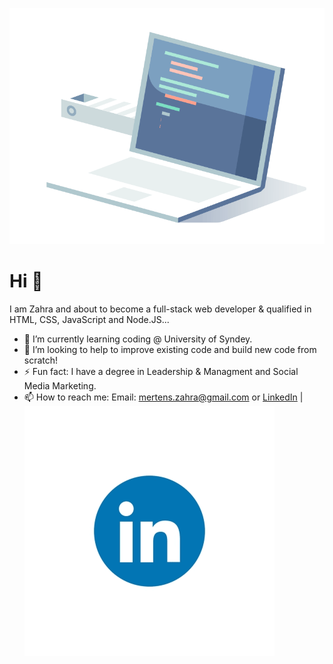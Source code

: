 
![codingGif](https://github.com/ZahraMertens/readmeImages/blob/main/images/codingGIF.gif)

# Hi 👋

I am Zahra and about to become a full-stack web developer & qualified in HTML, CSS, JavaScript and Node.JS...

- 🌱 I’m currently learning coding @ University of Syndey.
- 🤔 I’m looking to help to improve existing code and build new code from scratch!
- ⚡ Fun fact: I have a degree in Leadership & Managment and Social Media Marketing.
- 📫 How to reach me: Email: mertens.zahra@gmail.com or [LinkedIn](https://www.linkedin.com/in/zahra-marie-mertens-0399771a3/)  |  ![codingGif](https://github.com/ZahraMertens/readmeImages/blob/main/images/linked.gif)



